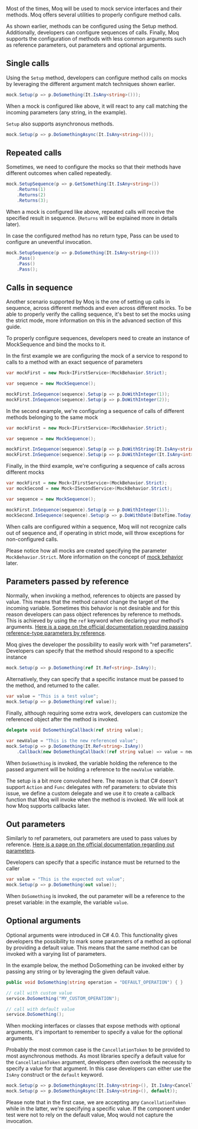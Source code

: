 Most of the times, Moq will be used to mock service interfaces and their methods. Moq offers several utilities to properly configure method calls.

As shown earlier, methods can be configured using the Setup method. Additionally, developers can configure sequences of calls. Finally, Moq supports the configuration of methods with less common arguments such as reference parameters, out parameters and optional arguments.

## Single calls
Using the `Setup` method, developers can configure method calls on mocks by leveraging the different argument match techniques shown earlier.
```csharp
mock.Setup(p => p.DoSomething(It.IsAny<string>()));
```
When a mock is configured like above, it will react to any call matching the incoming parameters (any string, in the example).

`Setup` also supports asynchronous methods.
```csharp
mock.Setup(p => p.DoSomethingAsync(It.IsAny<string>()));
```

## Repeated calls
Sometimes, we need to configure the mocks so that their methods have different outcomes when called repeatedly.
```csharp
mock.SetupSequence(p => p.GetSomething(It.IsAny<string>())
    .Returns(1)
    .Returns(2)
    .Returns(3);
```

When a mock is configured like above, repeated calls will receive the specified result in sequence. (`Returns` will be explained more in details later).

In case the configured method has no return type, Pass can be used to configure an uneventful invocation.

```csharp
mock.SetupSequence(p => p.DoSomething(It.IsAny<string>()))
    .Pass()
    .Pass()
    .Pass();
```

## Calls in sequence
Another scenario supported by Moq is the one of setting up calls in sequence, across different methods and even across different mocks. To be able to properly verify the calling sequence, it's best to set the mocks using the strict mode, more information on this in the advanced section of this guide.

To properly configure sequences, developers need to create an instance of MockSequence and bind the mocks to it.

In the first example we are configuring the mock of a service to respond to calls to a method with an exact sequence of parameters
```csharp
var mockFirst = new Mock<IFirstService>(MockBehavior.Strict);

var sequence = new MockSequence();

mockFirst.InSequence(sequence).Setup(p => p.DoWithInteger(1));
mockFirst.InSequence(sequence).Setup(p => p.DoWithInteger(2));
```
In the second example, we're configuring a sequence of calls of different methods belonging to the same mock
```csharp
var mockFirst = new Mock<IFirstService>(MockBehavior.Strict);

var sequence = new MockSequence();

mockFirst.InSequence(sequence).Setup(p => p.DoWithString(It.IsAny<string>()));
mockFirst.InSequence(sequence).Setup(p => p.DoWithInteger(It.IsAny<int>()));
```
Finally, in the third example, we're configuring a sequence of calls across different mocks
```csharp
var mockFirst = new Mock<IFirstService>(MockBehavior.Strict);
var mockSecond = new Mock<ISecondService>(MockBehavior.Strict);

var sequence = new MockSequence();

mockFirst.InSequence(sequence).Setup(p => p.DoWithInteger(1));
mockSecond.InSequence(sequence).Setup(p => p.DoWithDate(DateTime.Today));
```
When calls are configured within a sequence, Moq will not recognize calls out of sequence and, if operating in strict mode, will throw exceptions for non-configured calls.

Please notice how all mocks are created specifying the parameter `MockBehavior.Strict`. More information on the concept of [mock behavior](Mock-customization#mock-behavior) later.

## Parameters passed by reference
Normally, when invoking a method, references to objects are passed by value. This means that the method cannot change the target of the incoming variable. Sometimes this behavior is not desirable and for this reason developers can pass object references by reference to methods. This is achieved by using the `ref` keyword when declaring your method's arguments. [Here is a page on the official documentation regarding passing reference-type parameters by reference](https://docs.microsoft.com/en-us/dotnet/csharp/programming-guide/classes-and-structs/passing-reference-type-parameters).

Moq gives the developer the possibility to easily work with "ref parameters".
Developers can specify that the method should respond to a specific instance
```csharp
mock.Setup(p => p.DoSomething(ref It.Ref<string>.IsAny));
```
Alternatively, they can specify that a specific instance must be passed to the method, and returned to the caller.
```csharp
var value = "This is a test value";
mock.Setup(p => p.DoSomething(ref value));
```
Finally, although requiring some extra work, developers can customize the referenced object after the method is invoked.
```csharp
delegate void DoSomethingCallback(ref string value);

var newValue = "This is the new referenced value";
mock.Setup(p => p.DoSomething(It.Ref<string>.IsAny))
    .Callback(new DoSomethingCallback((ref string value) => value = newValue));
```
When `DoSomething` is invoked, the variable holding the reference to the passed argument will be holding a reference to the `newValue` variable.

The setup is a bit more convoluted here. The reason is that C# doesn't support `Action` and `Func` delegates with ref parameters: to obviate this issue, we define a custom delegate and we use it to create a callback function that Moq will invoke when the method is invoked. We will look at how Moq supports callbacks later.

## Out parameters
Similarly to ref parameters, out parameters are used to pass values by reference. [Here is a page on the official documentation regarding out parameters](https://docs.microsoft.com/en-us/dotnet/csharp/language-reference/keywords/out-parameter-modifier).

Developers can specify that a specific instance must be returned to the caller
```csharp
var value = "This is the expected out value";
mock.Setup(p => p.DoSomething(out value));
```
When `DoSomething` is invoked, the out parameter will be a reference to the preset variable: in the example, the variable `value`.

## Optional arguments
Optional arguments were introduced in C# 4.0. This functionality gives developers the possibility to mark some parameters of a method as optional by providing a default value. This means that the same method can be invoked with a varying list of parameters.

In the example below, the method DoSomething can be invoked either by passing any string or by leveraging the given default value.
```csharp
public void DoSomething(string operation = "DEFAULT_OPERATION") { }

// call with custom value
service.DoSomething("MY_CUSTOM_OPERATION");

// call with default value
service.DoSomething();
```
When mocking interfaces or classes that expose methods with optional arguments, it's important to remember to specify a value for the optional arguments.

Probably the most common case is the `CancellationToken` to be provided to most asynchronous methods. As most libraries specify a default value for the `CancellationToken` argument, developers often overlook the necessity to specify a value for that argument. In this case developers can either use the `IsAny` construct or the `default` keyword.
```csharp
mock.Setup(p => p.DoSomethingAsync(It.IsAny<string>(), It.IsAny<CancellationToken>()));
mock.Setup(p => p.DoSomethingAsync(It.IsAny<string>(), default));
```
Please note that in the first case, we are accepting any `CancellationToken` while in the latter, we're specifying a specific value. If the component under test were not to rely on the default value, Moq would not capture the invocation. 